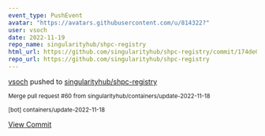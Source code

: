 ```yaml
---
event_type: PushEvent
avatar: "https://avatars.githubusercontent.com/u/814322?"
user: vsoch
date: 2022-11-19
repo_name: singularityhub/shpc-registry
html_url: https://github.com/singularityhub/shpc-registry/commit/174de0b9660e991540395781688a65509879007f
repo_url: https://github.com/singularityhub/shpc-registry
---
```


<a href='https://github.com/vsoch' target='_blank'>vsoch</a> pushed to <a href='https://github.com/singularityhub/shpc-registry' target='_blank'>singularityhub/shpc-registry</a>

<small>Merge pull request #60 from singularityhub/containers/update-2022-11-18

[bot] containers/update-2022-11-18</small>

<a href='https://github.com/singularityhub/shpc-registry/commit/174de0b9660e991540395781688a65509879007f' target='_blank'>View Commit</a>